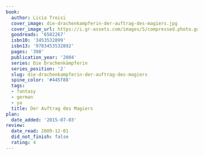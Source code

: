 ```yaml
---
book:
  author: Licia Troisi
  cover_image: die-drachenkampferin-der-auftrag-des-magiers.jpg
  cover_image_url: https://i.gr-assets.com/images/S/compressed.photo.goodreads.com/books/1330028268l/6582267._SX98_.jpg
  goodreads: '6582267'
  isbn10: '3453532899'
  isbn13: '9783453532892'
  pages: '398'
  publication_year: '2004'
  series: Die Drachenkämpferin
  series_position: '2'
  slug: die-drachenkampferin-der-auftrag-des-magiers
  spine_color: '#445f88'
  tags:
  - fantasy
  - german
  - ya
  title: Der Auftrag des Magiers
plan:
  date_added: '2015-07-03'
review:
  date_read: 2009-12-01
  did_not_finish: false
  rating: 4
---
```

